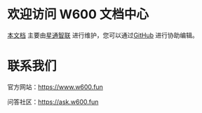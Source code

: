 # 欢迎访问 W600 文档中心

[本文档](http://docs.w600.fun) 主要由[星通智联](https://www.thingsturn.com) 进行维护，您可以通过[GitHub](https://github.com/w600/docs) 进行协助编辑。


# 联系我们

官方网站：https://www.w600.fun

问答社区：https://ask.w600.fun

